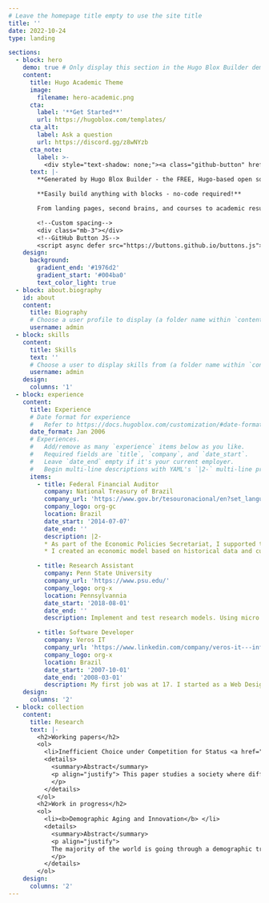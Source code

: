 ```yaml
---
# Leave the homepage title empty to use the site title
title: ''
date: 2022-10-24
type: landing

sections:
  - block: hero
    demo: true # Only display this section in the Hugo Blox Builder demo site
    content:
      title: Hugo Academic Theme
      image:
        filename: hero-academic.png
      cta:
        label: '**Get Started**'
        url: https://hugoblox.com/templates/
      cta_alt:
        label: Ask a question
        url: https://discord.gg/z8wNYzb
      cta_note:
        label: >-
          <div style="text-shadow: none;"><a class="github-button" href="https://github.com/HugoBlox/hugo-blox-builder" data-icon="octicon-star" data-size="large" data-show-count="true" aria-label="Star">Star Hugo Blox Builder</a></div><div style="text-shadow: none;"><a class="github-button" href="https://github.com/HugoBlox/theme-academic-cv" data-icon="octicon-star" data-size="large" data-show-count="true" aria-label="Star">Star the Academic template</a></div>
      text: |-
        **Generated by Hugo Blox Builder - the FREE, Hugo-based open source website builder trusted by 500,000+ sites.**

        **Easily build anything with blocks - no-code required!**

        From landing pages, second brains, and courses to academic resumés, conferences, and tech blogs.

        <!--Custom spacing-->
        <div class="mb-3"></div>
        <!--GitHub Button JS-->
        <script async defer src="https://buttons.github.io/buttons.js"></script>
    design:
      background:
        gradient_end: '#1976d2'
        gradient_start: '#004ba0'
        text_color_light: true
  - block: about.biography
    id: about
    content:
      title: Biography
      # Choose a user profile to display (a folder name within `content/authors/`)
      username: admin
  - block: skills
    content:
      title: Skills
      text: ''
      # Choose a user to display skills from (a folder name within `content/authors/`)
      username: admin
    design:
      columns: '1'
  - block: experience
    content:
      title: Experience
      # Date format for experience
      #   Refer to https://docs.hugoblox.com/customization/#date-format
      date_format: Jan 2006
      # Experiences.
      #   Add/remove as many `experience` items below as you like.
      #   Required fields are `title`, `company`, and `date_start`.
      #   Leave `date_end` empty if it's your current employer.
      #   Begin multi-line descriptions with YAML's `|2-` multi-line prefix.
      items:
        - title: Federal Financial Auditor
          company: National Treasury of Brazil
          company_url: 'https://www.gov.br/tesouronacional/en?set_language=en'
          company_logo: org-gc
          location: Brazil
          date_start: '2014-07-07'
          date_end: ''
          description: |2-
          * As part of the Economic Policies Secretariat, I supported the development of a model to predict the expenses of the Brazilian Pension System under different rules. This model influenced the final Pension System Reform enacted in 2019 by the Brazilian Congress.
          * I created an economic model based on historical data and current conditions to predict the expected daily cash flow of the Brazilian federal government during the next four months.

        - title: Research Assistant
          company: Penn State University
          company_url: 'https://www.psu.edu/'
          company_logo: org-x
          location: Pennsylvannia
          date_start: '2018-08-01'
          date_end: ''
          description: Implement and test research models. Using micro data of developing countries, I created a dynamic structural model in Julia to calculate the probability of children’s enrollment in school given a financial incentive.

        - title: Software Developer
          company: Veros IT
          company_url: 'https://www.linkedin.com/company/veros-it---information-technology/about/'
          company_logo: org-x
          location: Brazil
          date_start: '2007-10-01'
          date_end: '2008-03-01'
          description: My first job was at 17. I started as a Web Designer but quickly got a position as a Software Developer, supporting the development of administrative software for the Brazilian Air Force. This early position ignited my interest in programming, a skill I nourished for the rest of my life.
    design:
      columns: '2'
  - block: collection
    content:
      title: Research
      text: |-
        <h2>Working papers</h2>
        <ol>
          <li>Inefficient Choice under Competition for Status <a href="uploads/caio_innovation_paper.pdf" target="_blank">Draft</a></li>
          <details>
            <summary>Abstract</summary>
            <p align="justify"> This paper studies a society where different groups compete over control of the economic agenda and wealth is regarded as a source of social status and political power. I conclude that, under these assumptions choices, optimal individual choices can lead to a suboptimal economic situation for every player. I also suggest ways in which better institutions can be used to improve the efficiency of the result.
            </p>
          </details>
        </ol>
        <h2>Work in progress</h2>
        <ol>
          <li><b>Demographic Aging and Innovation</b> </li>
          <details>
            <summary>Abstract</summary>
            <p align="justify">
            The majority of the world is going through a demographic transition in which the population is getting older, a change that will affect the way our society organizes itself. This paper studies the effects the demographic's aging has on innovation, and therefore productivity and economic growth. I show that the effects on general productivity are visible in Macroeconomic data and use microdata on Innovation provided by the Brazilian Institute of Geography and Statistics (IBGE) to measure the effect that older workers can have on innovation.
            </p>
          </details>
        </ol>
    design:
      columns: '2'
---
```

